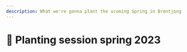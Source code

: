 ```yaml
---
description: What we're gonna plant the ucoming Spring in Brentjong
---
```


# 🌴 Planting session spring 2023

